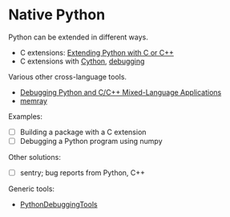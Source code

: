 # Native Python

Python can be extended in different ways.

* C extensions: [Extending Python with C or C++](https://docs.python.org/3/extending/extending.html)
* C extensions with [Cython](https://cython.org/), [debugging](https://cython.readthedocs.io/en/stable/src/userguide/debugging.html)

Various other cross-language tools.

* [Debugging Python and C/C++ Mixed-Language Applications](https://totalview.io/blog/debugging-python-and-c/c-mixed-language-applications)
* [memray](https://github.com/bloomberg/memray)

Examples:

* [ ] Building a package with a C extension
* [ ] Debugging a Python program using numpy

Other solutions:

* [ ] sentry; bug reports from Python, C++

Generic tools:

* [PythonDebuggingTools](https://wiki.python.org/moin/PythonDebuggingTools)

